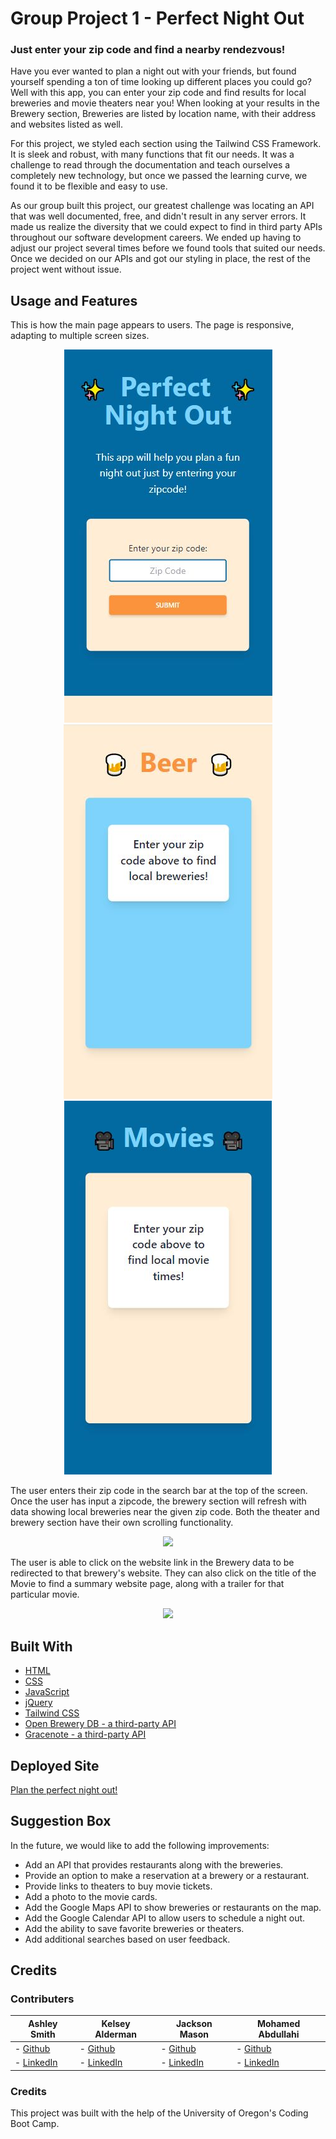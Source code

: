 # Group Project 1 - Perfect Night Out

### Just enter your zip code and find a nearby rendezvous!

Have you ever wanted to plan a night out with your friends, but found yourself spending a ton of time looking up different places you could go? Well with this app, you can enter your zip code and find results for local breweries and movie theaters near you! When looking at your results in the Brewery section, Breweries are listed by location name, with their address and websites listed as well.

For this project, we styled each section using the Tailwind CSS Framework. It is sleek and robust, with many functions that fit our needs. It was a challenge to read through the documentation and teach ourselves a completely new technology, but once we passed the learning curve, we found it to be flexible and easy to use.

As our group built this project, our greatest challenge was locating an API that was well documented, free, and didn't result in any server errors. It made us realize the diversity that we could expect to find in third party APIs throughout our software development careers. We ended up having to adjust our project several times before we found tools that suited our needs. Once we decided on our APIs and got our styling in place, the rest of the project went without issue.

## Usage and Features

This is how the main page appears to users. The page is responsive, adapting to multiple screen sizes.

<p align="center">
<img src="./assets/images/homepage1-mobile.JPG"/>
<img src="./assets/images/homepage2-mobile.JPG"/>
<img src="./assets/images/homepage3-mobile.JPG"/>
</p>

The user enters their zip code in the search bar at the top of the screen. Once the user has input a zipcode, the brewery section will refresh with data showing local breweries near the given zip code. Both the theater and brewery section have their own scrolling functionality.

<p align="center"><img src="./assets/images/Group-Project-1.gif"/></p>

The user is able to click on the website link in the Brewery data to be redirected to that brewery's website. They can also click on the title of the Movie to find a summary website page, along with a trailer for that particular movie.

<p align="center"><img src="./assets/images/Group-Project-1-Links.gif"/></p>

## Built With

- [HTML](https://developer.mozilla.org/en-US/docs/Web/HTML)
- [CSS](https://developer.mozilla.org/en-US/docs/Web/CSS)
- [JavaScript](https://developer.mozilla.org/en-US/docs/Web/JavaScript)
- [jQuery](https://jquery.com/)
- [Tailwind CSS](https://tailwindcss.com/)
- [Open Brewery DB - a third-party API](https://www.openbrewerydb.org)
- [Gracenote - a third-party API](https://developer.tmsapi.com/Getting_Started)

## Deployed Site

<a href="https://ashlynn4567.github.io/GroupProject1-PerfectNightOut/">Plan the perfect night out!<a>

## Suggestion Box

In the future, we would like to add the following improvements:

- Add an API that provides restaurants along with the breweries.
- Provide an option to make a reservation at a brewery or a restaurant.
- Provide links to theaters to buy movie tickets.
- Add a photo to the movie cards.
- Add the Google Maps API to show breweries or restaurants on the map.
- Add the Google Calendar API to allow users to schedule a night out.
- Add the ability to save favorite breweries or theaters.
- Add additional searches based on user feedback.

## Credits

### Contributers

| **Ashley Smith**                                    | **Kelsey Alderman**                                                 | **Jackson Mason**                                                        | **Mohamed Abdullahi**                                            |
| --------------------------------------------------- | ------------------------------------------------------------------- | ------------------------------------------------------------------------ | ---------------------------------------------------------------- |
| - [Github](https://github.com/ashlynn4567)          | - [Github](https://github.com/kelseyalderman)                       | - [Github](https://github.com/ShibuyaCho)                                | - [Github](https://github.com/mo9399)                            |
| - [LinkedIn](www.linkedin.com/in/Ashley-Lynn-Smith) | - [LinkedIn](https://www.linkedin.com/in/kelsey-alderman-79019922b) | - [LinkedIn](https://www.linkedin.com/mwlite/in/jackson-mason-28b043228) | - [LinkedIn](http://linkedin.com/in/mohamed-abdullahi-944b2922b) |

### Credits

This project was built with the help of the University of Oregon's Coding Boot Camp.
